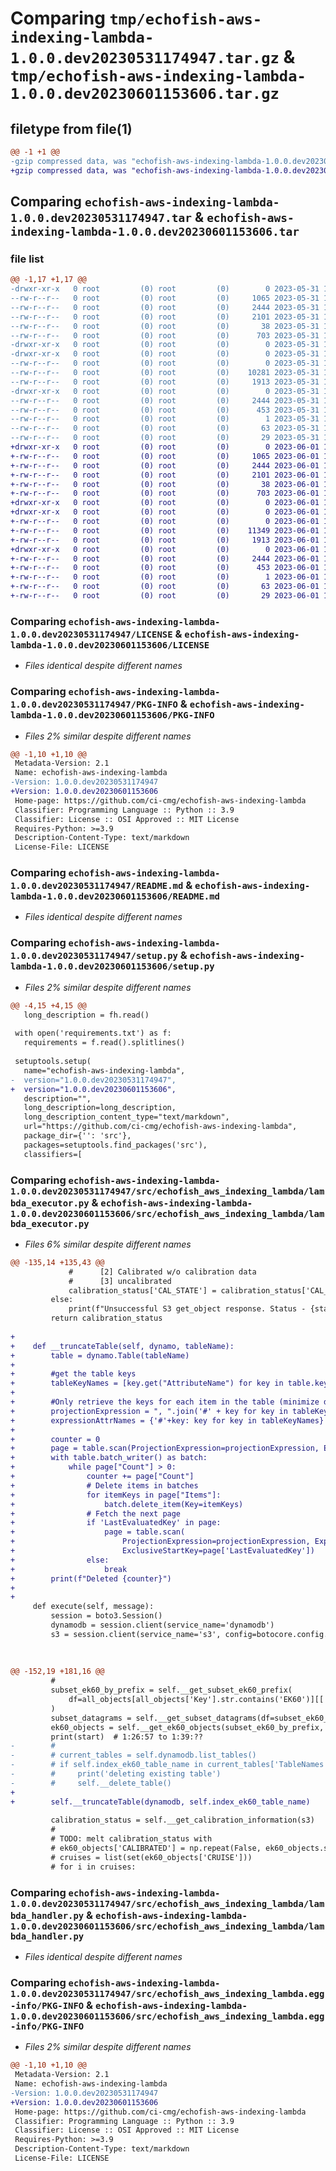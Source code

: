 # Comparing `tmp/echofish-aws-indexing-lambda-1.0.0.dev20230531174947.tar.gz` & `tmp/echofish-aws-indexing-lambda-1.0.0.dev20230601153606.tar.gz`

## filetype from file(1)

```diff
@@ -1 +1 @@
-gzip compressed data, was "echofish-aws-indexing-lambda-1.0.0.dev20230531174947.tar", last modified: Wed May 31 17:50:29 2023, max compression
+gzip compressed data, was "echofish-aws-indexing-lambda-1.0.0.dev20230601153606.tar", last modified: Thu Jun  1 15:36:46 2023, max compression
```

## Comparing `echofish-aws-indexing-lambda-1.0.0.dev20230531174947.tar` & `echofish-aws-indexing-lambda-1.0.0.dev20230601153606.tar`

### file list

```diff
@@ -1,17 +1,17 @@
-drwxr-xr-x   0 root         (0) root         (0)        0 2023-05-31 17:50:29.548801 echofish-aws-indexing-lambda-1.0.0.dev20230531174947/
--rw-r--r--   0 root         (0) root         (0)     1065 2023-05-31 17:49:40.000000 echofish-aws-indexing-lambda-1.0.0.dev20230531174947/LICENSE
--rw-r--r--   0 root         (0) root         (0)     2444 2023-05-31 17:50:29.548801 echofish-aws-indexing-lambda-1.0.0.dev20230531174947/PKG-INFO
--rw-r--r--   0 root         (0) root         (0)     2101 2023-05-31 17:49:40.000000 echofish-aws-indexing-lambda-1.0.0.dev20230531174947/README.md
--rw-r--r--   0 root         (0) root         (0)       38 2023-05-31 17:50:29.548801 echofish-aws-indexing-lambda-1.0.0.dev20230531174947/setup.cfg
--rw-r--r--   0 root         (0) root         (0)      703 2023-05-31 17:50:26.000000 echofish-aws-indexing-lambda-1.0.0.dev20230531174947/setup.py
-drwxr-xr-x   0 root         (0) root         (0)        0 2023-05-31 17:50:29.548801 echofish-aws-indexing-lambda-1.0.0.dev20230531174947/src/
-drwxr-xr-x   0 root         (0) root         (0)        0 2023-05-31 17:50:29.548801 echofish-aws-indexing-lambda-1.0.0.dev20230531174947/src/echofish_aws_indexing_lambda/
--rw-r--r--   0 root         (0) root         (0)        0 2023-05-31 17:49:40.000000 echofish-aws-indexing-lambda-1.0.0.dev20230531174947/src/echofish_aws_indexing_lambda/__init__.py
--rw-r--r--   0 root         (0) root         (0)    10281 2023-05-31 17:49:40.000000 echofish-aws-indexing-lambda-1.0.0.dev20230531174947/src/echofish_aws_indexing_lambda/lambda_executor.py
--rw-r--r--   0 root         (0) root         (0)     1913 2023-05-31 17:49:40.000000 echofish-aws-indexing-lambda-1.0.0.dev20230531174947/src/echofish_aws_indexing_lambda/lambda_handler.py
-drwxr-xr-x   0 root         (0) root         (0)        0 2023-05-31 17:50:29.548801 echofish-aws-indexing-lambda-1.0.0.dev20230531174947/src/echofish_aws_indexing_lambda.egg-info/
--rw-r--r--   0 root         (0) root         (0)     2444 2023-05-31 17:50:29.000000 echofish-aws-indexing-lambda-1.0.0.dev20230531174947/src/echofish_aws_indexing_lambda.egg-info/PKG-INFO
--rw-r--r--   0 root         (0) root         (0)      453 2023-05-31 17:50:29.000000 echofish-aws-indexing-lambda-1.0.0.dev20230531174947/src/echofish_aws_indexing_lambda.egg-info/SOURCES.txt
--rw-r--r--   0 root         (0) root         (0)        1 2023-05-31 17:50:29.000000 echofish-aws-indexing-lambda-1.0.0.dev20230531174947/src/echofish_aws_indexing_lambda.egg-info/dependency_links.txt
--rw-r--r--   0 root         (0) root         (0)       63 2023-05-31 17:50:29.000000 echofish-aws-indexing-lambda-1.0.0.dev20230531174947/src/echofish_aws_indexing_lambda.egg-info/requires.txt
--rw-r--r--   0 root         (0) root         (0)       29 2023-05-31 17:50:29.000000 echofish-aws-indexing-lambda-1.0.0.dev20230531174947/src/echofish_aws_indexing_lambda.egg-info/top_level.txt
+drwxr-xr-x   0 root         (0) root         (0)        0 2023-06-01 15:36:46.859203 echofish-aws-indexing-lambda-1.0.0.dev20230601153606/
+-rw-r--r--   0 root         (0) root         (0)     1065 2023-06-01 15:36:00.000000 echofish-aws-indexing-lambda-1.0.0.dev20230601153606/LICENSE
+-rw-r--r--   0 root         (0) root         (0)     2444 2023-06-01 15:36:46.859203 echofish-aws-indexing-lambda-1.0.0.dev20230601153606/PKG-INFO
+-rw-r--r--   0 root         (0) root         (0)     2101 2023-06-01 15:36:00.000000 echofish-aws-indexing-lambda-1.0.0.dev20230601153606/README.md
+-rw-r--r--   0 root         (0) root         (0)       38 2023-06-01 15:36:46.859203 echofish-aws-indexing-lambda-1.0.0.dev20230601153606/setup.cfg
+-rw-r--r--   0 root         (0) root         (0)      703 2023-06-01 15:36:44.000000 echofish-aws-indexing-lambda-1.0.0.dev20230601153606/setup.py
+drwxr-xr-x   0 root         (0) root         (0)        0 2023-06-01 15:36:46.859203 echofish-aws-indexing-lambda-1.0.0.dev20230601153606/src/
+drwxr-xr-x   0 root         (0) root         (0)        0 2023-06-01 15:36:46.859203 echofish-aws-indexing-lambda-1.0.0.dev20230601153606/src/echofish_aws_indexing_lambda/
+-rw-r--r--   0 root         (0) root         (0)        0 2023-06-01 15:36:00.000000 echofish-aws-indexing-lambda-1.0.0.dev20230601153606/src/echofish_aws_indexing_lambda/__init__.py
+-rw-r--r--   0 root         (0) root         (0)    11349 2023-06-01 15:36:00.000000 echofish-aws-indexing-lambda-1.0.0.dev20230601153606/src/echofish_aws_indexing_lambda/lambda_executor.py
+-rw-r--r--   0 root         (0) root         (0)     1913 2023-06-01 15:36:00.000000 echofish-aws-indexing-lambda-1.0.0.dev20230601153606/src/echofish_aws_indexing_lambda/lambda_handler.py
+drwxr-xr-x   0 root         (0) root         (0)        0 2023-06-01 15:36:46.859203 echofish-aws-indexing-lambda-1.0.0.dev20230601153606/src/echofish_aws_indexing_lambda.egg-info/
+-rw-r--r--   0 root         (0) root         (0)     2444 2023-06-01 15:36:46.000000 echofish-aws-indexing-lambda-1.0.0.dev20230601153606/src/echofish_aws_indexing_lambda.egg-info/PKG-INFO
+-rw-r--r--   0 root         (0) root         (0)      453 2023-06-01 15:36:46.000000 echofish-aws-indexing-lambda-1.0.0.dev20230601153606/src/echofish_aws_indexing_lambda.egg-info/SOURCES.txt
+-rw-r--r--   0 root         (0) root         (0)        1 2023-06-01 15:36:46.000000 echofish-aws-indexing-lambda-1.0.0.dev20230601153606/src/echofish_aws_indexing_lambda.egg-info/dependency_links.txt
+-rw-r--r--   0 root         (0) root         (0)       63 2023-06-01 15:36:46.000000 echofish-aws-indexing-lambda-1.0.0.dev20230601153606/src/echofish_aws_indexing_lambda.egg-info/requires.txt
+-rw-r--r--   0 root         (0) root         (0)       29 2023-06-01 15:36:46.000000 echofish-aws-indexing-lambda-1.0.0.dev20230601153606/src/echofish_aws_indexing_lambda.egg-info/top_level.txt
```

### Comparing `echofish-aws-indexing-lambda-1.0.0.dev20230531174947/LICENSE` & `echofish-aws-indexing-lambda-1.0.0.dev20230601153606/LICENSE`

 * *Files identical despite different names*

### Comparing `echofish-aws-indexing-lambda-1.0.0.dev20230531174947/PKG-INFO` & `echofish-aws-indexing-lambda-1.0.0.dev20230601153606/PKG-INFO`

 * *Files 2% similar despite different names*

```diff
@@ -1,10 +1,10 @@
 Metadata-Version: 2.1
 Name: echofish-aws-indexing-lambda
-Version: 1.0.0.dev20230531174947
+Version: 1.0.0.dev20230601153606
 Home-page: https://github.com/ci-cmg/echofish-aws-indexing-lambda
 Classifier: Programming Language :: Python :: 3.9
 Classifier: License :: OSI Approved :: MIT License
 Requires-Python: >=3.9
 Description-Content-Type: text/markdown
 License-File: LICENSE
```

### Comparing `echofish-aws-indexing-lambda-1.0.0.dev20230531174947/README.md` & `echofish-aws-indexing-lambda-1.0.0.dev20230601153606/README.md`

 * *Files identical despite different names*

### Comparing `echofish-aws-indexing-lambda-1.0.0.dev20230531174947/setup.py` & `echofish-aws-indexing-lambda-1.0.0.dev20230601153606/setup.py`

 * *Files 2% similar despite different names*

```diff
@@ -4,15 +4,15 @@
   long_description = fh.read()
 
 with open('requirements.txt') as f:
   requirements = f.read().splitlines()
 
 setuptools.setup(
   name="echofish-aws-indexing-lambda",
-  version="1.0.0.dev20230531174947",
+  version="1.0.0.dev20230601153606",
   description="",
   long_description=long_description,
   long_description_content_type="text/markdown",
   url="https://github.com/ci-cmg/echofish-aws-indexing-lambda",
   package_dir={'': 'src'},
   packages=setuptools.find_packages('src'),
   classifiers=[
```

### Comparing `echofish-aws-indexing-lambda-1.0.0.dev20230531174947/src/echofish_aws_indexing_lambda/lambda_executor.py` & `echofish-aws-indexing-lambda-1.0.0.dev20230601153606/src/echofish_aws_indexing_lambda/lambda_executor.py`

 * *Files 6% similar despite different names*

```diff
@@ -135,14 +135,43 @@
             #      [2] Calibrated w/o calibration data
             #      [3] uncalibrated
             calibration_status['CAL_STATE'] = calibration_status['CAL_STATE'].apply(lambda x: x.find('Calibrated') >= 0)
         else:
             print(f"Unsuccessful S3 get_object response. Status - {status}")
         return calibration_status
 
+
+    def __truncateTable(self, dynamo, tableName):
+        table = dynamo.Table(tableName)
+
+        #get the table keys
+        tableKeyNames = [key.get("AttributeName") for key in table.key_schema]
+
+        #Only retrieve the keys for each item in the table (minimize data transfer)
+        projectionExpression = ", ".join('#' + key for key in tableKeyNames)
+        expressionAttrNames = {'#'+key: key for key in tableKeyNames}
+
+        counter = 0
+        page = table.scan(ProjectionExpression=projectionExpression, ExpressionAttributeNames=expressionAttrNames)
+        with table.batch_writer() as batch:
+            while page["Count"] > 0:
+                counter += page["Count"]
+                # Delete items in batches
+                for itemKeys in page["Items"]:
+                    batch.delete_item(Key=itemKeys)
+                # Fetch the next page
+                if 'LastEvaluatedKey' in page:
+                    page = table.scan(
+                        ProjectionExpression=projectionExpression, ExpressionAttributeNames=expressionAttrNames,
+                        ExclusiveStartKey=page['LastEvaluatedKey'])
+                else:
+                    break
+        print(f"Deleted {counter}")
+
+
     def execute(self, message):
         session = boto3.Session()
         dynamodb = session.client(service_name='dynamodb')
         s3 = session.client(service_name='s3', config=botocore.config.Config(max_pool_connections=self.max_pool_connections))
 
 
 
@@ -152,19 +181,16 @@
         #
         subset_ek60_by_prefix = self.__get_subset_ek60_prefix(
             df=all_objects[all_objects['Key'].str.contains('EK60')][['Key', 'Size']]
         )
         subset_datagrams = self.__get_subset_datagrams(df=subset_ek60_by_prefix)
         ek60_objects = self.__get_ek60_objects(subset_ek60_by_prefix, subset_datagrams)
         print(start)  # 1:26:57 to 1:39:??
-        #
-        # current_tables = self.dynamodb.list_tables()
-        # if self.index_ek60_table_name in current_tables['TableNames']:
-        #     print('deleting existing table')
-        #     self.__delete_table()
+
+        self.__truncateTable(dynamodb, self.index_ek60_table_name)
 
         calibration_status = self.__get_calibration_information(s3)
         #
         # TODO: melt calibration_status with
         # ek60_objects['CALIBRATED'] = np.repeat(False, ek60_objects.shape[0])
         # cruises = list(set(ek60_objects['CRUISE']))
         # for i in cruises:
```

### Comparing `echofish-aws-indexing-lambda-1.0.0.dev20230531174947/src/echofish_aws_indexing_lambda/lambda_handler.py` & `echofish-aws-indexing-lambda-1.0.0.dev20230601153606/src/echofish_aws_indexing_lambda/lambda_handler.py`

 * *Files identical despite different names*

### Comparing `echofish-aws-indexing-lambda-1.0.0.dev20230531174947/src/echofish_aws_indexing_lambda.egg-info/PKG-INFO` & `echofish-aws-indexing-lambda-1.0.0.dev20230601153606/src/echofish_aws_indexing_lambda.egg-info/PKG-INFO`

 * *Files 2% similar despite different names*

```diff
@@ -1,10 +1,10 @@
 Metadata-Version: 2.1
 Name: echofish-aws-indexing-lambda
-Version: 1.0.0.dev20230531174947
+Version: 1.0.0.dev20230601153606
 Home-page: https://github.com/ci-cmg/echofish-aws-indexing-lambda
 Classifier: Programming Language :: Python :: 3.9
 Classifier: License :: OSI Approved :: MIT License
 Requires-Python: >=3.9
 Description-Content-Type: text/markdown
 License-File: LICENSE
```

